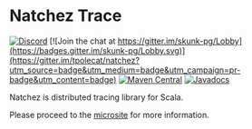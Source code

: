 # Natchez Trace

[![Discord](https://img.shields.io/discord/632277896739946517.svg?label=&logo=discord&logoColor=ffffff&color=404244&labelColor=6A7EC2)](https://discord.gg/CSh8u9yPMe)
[![Join the chat at https://gitter.im/skunk-pg/Lobby](https://badges.gitter.im/skunk-pg/Lobby.svg)](https://gitter.im/tpolecat/natchez?utm_source=badge&utm_medium=badge&utm_campaign=pr-badge&utm_content=badge)
[![Maven Central](https://img.shields.io/maven-central/v/org.tpolecat/natchez-core_2.13.svg)](https://maven-badges.herokuapp.com/maven-central/org.tpolecat/natchez-core_2.13)
[![Javadocs](https://javadoc.io/badge/org.tpolecat/natchez-core_2.13.svg)](https://javadoc.io/doc/org.tpolecat/skunk-core_2.12)

Natchez is distributed tracing library for Scala.

Please proceed to the [microsite](http://tpolecat.github.io/natchez/) for more information.

